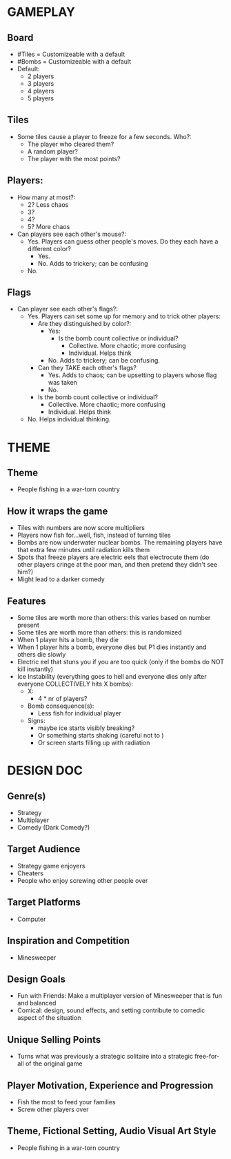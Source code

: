 # GAMEPLAY

## Board
- #Tiles = Customizeable with a default
- #Bombs = Customizeable with a default
- Default:
    - 2 players
    - 3 players
    - 4 players
    - 5 players

## Tiles
- Some tiles cause a player to freeze for a few seconds. Who?:
    - The player who cleared them?
    - A random player?
    - The player with the most points?

## Players:
- How many at most?:
    - 2? Less chaos
    - 3? 
    - 4? 
    - 5? More chaos
- Can players see each other's mouse?:
    - Yes. Players can guess other people's moves. Do they each have a different color?
        - Yes.
        - No. Adds to trickery; can be confusing
    - No.

## Flags
- Can player see each other's flags?:
    - Yes. Players can set some up for memory and to trick other players:
        - Are they distinguished by color?:
            - Yes:        
                - Is the bomb count collective or individual?
                    - Collective. More chaotic; more confusing
                    - Individual. Helps think
            - No. Adds to trickery; can be confusing.
        - Can they TAKE each other's flags?
            - Yes. Adds to chaos; can be upsetting to players whose flag was taken
            - No. 
        - Is the bomb count collective or individual?
            - Collective. More chaotic; more confusing
            - Individual. Helps think
    - No. Helps individual thinking.

# THEME 

## Theme
- People fishing in a war-torn country

## How it wraps the game
- Tiles with numbers are now score multipliers
- Players now fish for...well, fish, instead of turning tiles
- Bombs are now underwater nuclear bombs. The remaining players have that extra few minutes until radiation kills them
- Spots that freeze players are electric eels that electrocute them (do other players cringe at the poor man, and then pretend they didn't see him?)
- Might lead to a darker comedy

## Features
- Some tiles are worth more than others: this varies based on number present
- Some tiles are worth more than others: this is randomized
- When 1 player hits a bomb, they die
- When 1 player hits a bomb, everyone dies but P1 dies instantly and others die slowly
- Electric eel that stuns you if you are too quick (only if the bombs do NOT kill instantly)
- Ice Instability (everything goes to hell and everyone dies only after everyone COLLECTIVELY hits X bombs):
    - X:
        - 4 * nr of players?
    - Bomb consequence(s):
        - Less fish for individual player
    - Signs:
        - maybe ice starts visibly breaking?
        - Or something starts shaking (careful not to )
        - Or screen starts filling up with radiation


# DESIGN DOC

## Genre(s)
- Strategy
- Multiplayer
- Comedy (Dark Comedy?)

## Target Audience
- Strategy game enjoyers
- Cheaters
- People who enjoy screwing other people over

## Target Platforms
- Computer

## Inspiration and Competition
- Minesweeper

## Design Goals
- Fun with Friends: Make a multiplayer version of Minesweeper that is fun and balanced
- Comical: design, sound effects, and setting contribute to comedic aspect of the situation

## Unique Selling Points
- Turns what was previously a strategic solitaire into a strategic free-for-all of the original game

## Player Motivation, Experience and Progression
- Fish the most to feed your families
- Screw other players over

## Theme, Fictional Setting, Audio Visual Art Style
- People fishing in a war-torn country